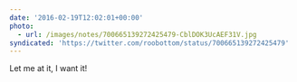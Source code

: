 ```yaml
---
date: '2016-02-19T12:02:01+00:00'
photo:
  - url: /images/notes/700665139272425479-CblDOK3UcAEF31V.jpg
syndicated: 'https://twitter.com/roobottom/status/700665139272425479'
---
```

Let me at it, I want it! 
